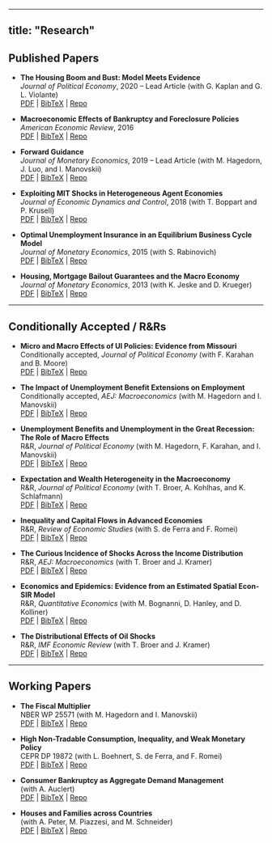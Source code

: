 
---
title: "Research"
---

## Published Papers

- **The Housing Boom and Bust: Model Meets Evidence**  
  *Journal of Political Economy*, 2020 – Lead Article (with G. Kaplan and G. L. Violante)  
  [PDF](#) | [BibTeX](#) | [Repo](#)

- **Macroeconomic Effects of Bankruptcy and Foreclosure Policies**  
  *American Economic Review*, 2016  
  [PDF](#) | [BibTeX](#) | [Repo](#)

- **Forward Guidance**  
  *Journal of Monetary Economics*, 2019 – Lead Article (with M. Hagedorn, J. Luo, and I. Manovskii)  
  [PDF](#) | [BibTeX](#) | [Repo](#)

- **Exploiting MIT Shocks in Heterogeneous Agent Economies**  
  *Journal of Economic Dynamics and Control*, 2018 (with T. Boppart and P. Krusell)  
  [PDF](#) | [BibTeX](#) | [Repo](#)

- **Optimal Unemployment Insurance in an Equilibrium Business Cycle Model**  
  *Journal of Monetary Economics*, 2015 (with S. Rabinovich)  
  [PDF](#) | [BibTeX](#) | [Repo](#)

- **Housing, Mortgage Bailout Guarantees and the Macro Economy**  
  *Journal of Monetary Economics*, 2013 (with K. Jeske and D. Krueger)  
  [PDF](#) | [BibTeX](#) | [Repo](#)

---

## Conditionally Accepted / R&Rs

- **Micro and Macro Effects of UI Policies: Evidence from Missouri**  
  Conditionally accepted, *Journal of Political Economy* (with F. Karahan and B. Moore)  
  [PDF](#) | [BibTeX](#) | [Repo](#)

- **The Impact of Unemployment Benefit Extensions on Employment**  
  Conditionally accepted, *AEJ: Macroeconomics* (with M. Hagedorn and I. Manovskii)  
  [PDF](#) | [BibTeX](#) | [Repo](#)

- **Unemployment Benefits and Unemployment in the Great Recession: The Role of Macro Effects**  
  R&R, *Journal of Political Economy* (with M. Hagedorn, F. Karahan, and I. Manovskii)  
  [PDF](#) | [BibTeX](#) | [Repo](#)

- **Expectation and Wealth Heterogeneity in the Macroeconomy**  
  R&R, *Journal of Political Economy* (with T. Broer, A. Kohlhas, and K. Schlafmann)  
  [PDF](#) | [BibTeX](#) | [Repo](#)

- **Inequality and Capital Flows in Advanced Economies**  
  R&R, *Review of Economic Studies* (with S. de Ferra and F. Romei)  
  [PDF](#) | [BibTeX](#) | [Repo](#)

- **The Curious Incidence of Shocks Across the Income Distribution**  
  R&R, *AEJ: Macroeconomics* (with T. Broer and J. Kramer)  
  [PDF](#) | [BibTeX](#) | [Repo](#)

- **Economics and Epidemics: Evidence from an Estimated Spatial Econ-SIR Model**  
  R&R, *Quantitative Economics* (with M. Bognanni, D. Hanley, and D. Kolliner)  
  [PDF](#) | [BibTeX](#) | [Repo](#)

- **The Distributional Effects of Oil Shocks**  
  R&R, *IMF Economic Review* (with T. Broer and J. Kramer)  
  [PDF](#) | [BibTeX](#) | [Repo](#)

---

## Working Papers

- **The Fiscal Multiplier**  
  NBER WP 25571 (with M. Hagedorn and I. Manovskii)  
  [PDF](#) | [BibTeX](#) | [Repo](#)

- **High Non-Tradable Consumption, Inequality, and Weak Monetary Policy**  
  CEPR DP 19872 (with L. Boehnert, S. de Ferra, and F. Romei)  
  [PDF](#) | [BibTeX](#) | [Repo](#)

- **Consumer Bankruptcy as Aggregate Demand Management**  
  (with A. Auclert)  
  [PDF](#) | [BibTeX](#) | [Repo](#)

- **Houses and Families across Countries**  
  (with A. Peter, M. Piazzesi, and M. Schneider)  
  [PDF](#) | [BibTeX](#) | [Repo](#)
